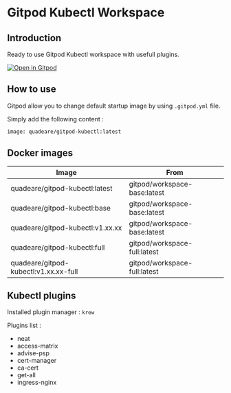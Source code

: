 # Gitpod Kubectl Workspace

## Introduction

Ready to use Gitpod Kubectl workspace with usefull plugins.

[![Open in Gitpod](https://gitpod.io/button/open-in-gitpod.svg)](https://gitpod.io/#https://gitlab.com/quadeare/gitpod-kubectl.git)

## How to use

Gitpod allow you to change default startup image by using `.gitpod.yml` file.

Simply add the following content :

```bash
image: quadeare/gitpod-kubectl:latest

```

## Docker images

| Image                                 | From                         |
|---------------------------------------|------------------------------|
| quadeare/gitpod-kubectl:latest        | gitpod/workspace-base:latest |
| quadeare/gitpod-kubectl:base          | gitpod/workspace-base:latest |
| quadeare/gitpod-kubectl:v1.xx.xx      | gitpod/workspace-base:latest |
| quadeare/gitpod-kubectl:full          | gitpod/workspace-full:latest |
| quadeare/gitpod-kubectl:v1.xx.xx-full | gitpod/workspace-full:latest |

## Kubectl plugins

Installed plugin manager : `krew`

Plugins list : 

- neat 
- access-matrix
- advise-psp
- cert-manager
- ca-cert
- get-all
- ingress-nginx


